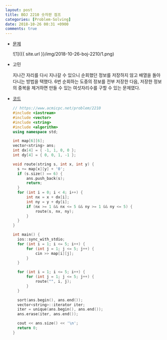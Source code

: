 ```yaml
---
layout: post
title: BOJ 2210 숫자판 점프
categories: [Problem-Solving]
date: 2018-10-26 00:31 +0900
comments: true
---
```


* [문제](https://www.acmicpc.net/problem/2210)

  ![1]({{ site.url }}/img/2018-10-26-boj-2210/1.png)

* 고민

  지나간 자리를 다시 지나갈 수 있으니 순회했던 정보를 저장하지 않고 배열을 돌아다니는 방법을 택했다.  6번 순회하는 도중의 정보를 전부 저장한 다음, 저장한 정보의 중복을 제거하면 만들 수 있는 여섯자리수를 구할 수 있는 문제였다.

* [코드](https://github.com/Luvery93/Problem-Solving/blob/master/BOJ/2210.cpp)

  ```c++
  // https://www.acmicpc.net/problem/2210
  #include <iostream>
  #include <vector>
  #include <string>
  #include <algorithm>
  using namespace std;
  
  int map[6][6];
  vector<string> ans;
  int dx[4] = { -1, 1, 0, 0 };
  int dy[4] = { 0, 0, 1, -1 };
  
  void route(string s, int x, int y) {
  	s += map[x][y] + '0';
  	if (s.size() == 6) {
  		ans.push_back(s);
  		return;
  	}
  	for (int i = 0; i < 4; i++) {
  		int nx = x + dx[i];
  		int ny = y + dy[i];
  		if (nx >= 1 && nx <= 5 && ny >= 1 && ny <= 5) {
  			route(s, nx, ny);
  		}
  	}
  }
  
  int main() {
  	ios::sync_with_stdio;
  	for (int i = 1; i <= 5; i++) {
  		for (int j = 1; j <= 5; j++) {
  			cin >> map[i][j];
  		}
  	}
  
  	for (int i = 1; i <= 5; i++) {
  		for (int j = 1; j <= 5; j++) {
  			route("", i, j);
  		}
  	}
  
  	sort(ans.begin(), ans.end());
  	vector<string>::iterator iter;
  	iter = unique(ans.begin(), ans.end());
  	ans.erase(iter, ans.end());
  
  	cout << ans.size() << '\n';
  	return 0;
  }
  ```